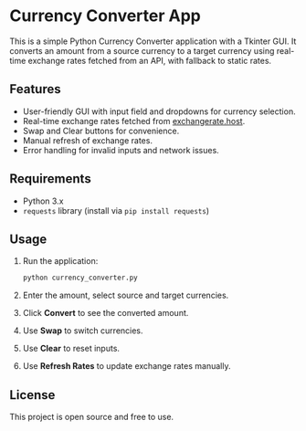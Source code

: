 # Currency Converter App

This is a simple Python Currency Converter application with a Tkinter GUI. It converts an amount from a source currency to a target currency using real-time exchange rates fetched from an API, with fallback to static rates.

## Features

- User-friendly GUI with input field and dropdowns for currency selection.
- Real-time exchange rates fetched from [exchangerate.host](https://exchangerate.host).
- Swap and Clear buttons for convenience.
- Manual refresh of exchange rates.
- Error handling for invalid inputs and network issues.

## Requirements

- Python 3.x
- `requests` library (install via `pip install requests`)

## Usage

1. Run the application:

   ```bash
   python currency_converter.py
   ```

2. Enter the amount, select source and target currencies.
3. Click **Convert** to see the converted amount.
4. Use **Swap** to switch currencies.
5. Use **Clear** to reset inputs.
6. Use **Refresh Rates** to update exchange rates manually.

## License

This project is open source and free to use.
